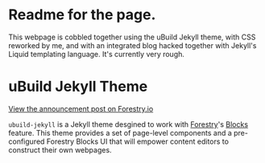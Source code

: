 # Readme for the page.
This webpage is cobbled together using the uBuild Jekyll theme, with CSS reworked by me, and with an integrated blog hacked together with Jekyll's Liquid templating language. It's currently very rough. 

# uBuild Jekyll Theme
[View the announcement post on Forestry.io](https://forestry.io/blog/ubuild-a-new-theme-for-static-sites-using-blocks/#/)

`ubuild-jekyll` is a Jekyll theme desgined to work with [Forestry](https://forestry.io/)'s [Blocks](https://forestry.io/blog/blocks-give-your-editors-the-power-to-build-pages/) feature.  This theme provides a set of page-level components and a pre-configured Forestry Blocks UI that will empower content editors to construct their own webpages.
